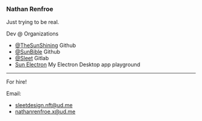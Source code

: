 ### Nathan Renfroe

Just trying to be real.

Dev @ Organizations
- [@TheSunShining](https://github.com/thesunshining) Github
- [@SunBible](https://github.com/SunBible-dev) Github
- [@Sleet](https://gitlab.com/sleet-dev) Gitlab
- [Sun Electron](https://github.com/sun-electron) My Electron Desktop app playground

---

For hire!


Email:
- sleetdesign.nft@ud.me
- nathanrenfroe.x@ud.me
